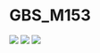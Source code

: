 # GBS_M153

[![](https://img.shields.io/badge/School-GBSSG-green)](https://www.gbssg.ch)
[![](https://img.shields.io/badge/ICT--Module-153-blue)](https://www.modulbaukasten.ch/module/1e75c9da-716c-eb11-b0b1-000d3a830b2b/de-DE?title=Datenmodelle-entwickeln)
![](https://img.shields.io/badge/Semester-6-blue)
